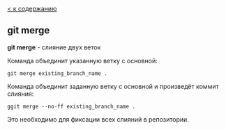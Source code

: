 [< к содержанию](./readme.md)

## git merge

**git merge** -  cлияние двух веток

Команда объединит указанную ветку с основной:

```bash=
git merge existing_branch_name .
```

Команда объединит заданную ветку с основной и произведёт коммит слияния:

```bash=
ggit merge --no-ff existing_branch_name .
```
Это необходимо для фиксации всех слияний в репозитории.